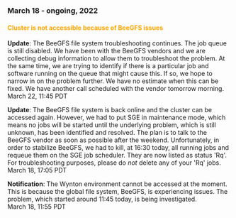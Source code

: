 ### March 18 - ongoing, 2022

#### <span style="color: orange;">Cluster is not accessible because of BeeGFS issues</span>

**Update**: The BeeGFS file system troubleshooting continues. The job queue is still disabled. We have been with the BeeGFS vendors and we are collecting debug information to allow them to troubleshoot the problem. At the same time, we are trying to identify if there is a particular job and software running on the queue that might cause this. If so, we hope to narrow in on the problem further. We have no estimate when this can be fixed. We have another call scheduled with the vendor tomorrow morning.
<br><span class="timestamp">March 22, 11:45 PDT</span>

**Update**: The BeeGFS file system is back online and the cluster can be accessed again. However, we had to put SGE in maintenance mode, which means no jobs will be started until the underlying problem, which is still unknown, has been identified and resolved.  The plan is to talk to the BeeGFS vendor as soon as possible after the weekend.  Unfortunately, in order to stabilize BeeGFS, we had to kill, at 16:30 today, all running jobs and requeue them on the SGE job scheduler. They are now listed as status 'Rq'. For troubleshooting purposes, please do _not_ delete any of your 'Rq' jobs.
<br><span class="timestamp">March 18, 17:05 PDT</span>

**Notification**: The Wynton environment cannot be accessed at the moment. This is because the global file system, BeeGFS, is experiencing issues. The problem, which started around 11:45 today, is being investigated.
<br><span class="timestamp">March 18, 11:55 PDT</span>

<!--
start: 2022-03-18T11:45:00
stop: 2022-03-..T...?
length: ... hours
severity: major-outage
affected: jobs, beegfs, compute
reason: internal
 -->
